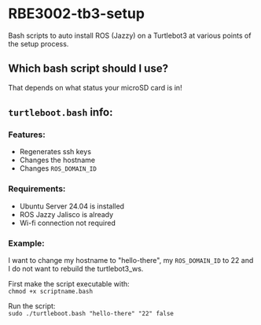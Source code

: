 # **RBE3002-tb3-setup**
Bash scripts to auto install ROS (Jazzy) on a Turtlebot3 at various points of the setup process.

## Which bash script should I use?

That depends on what status your microSD card is in!

`turtleboot.bash` info:
--
### Features:
- Regenerates ssh keys
- Changes the hostname
- Changes `ROS_DOMAIN_ID`

### Requirements:
- Ubuntu Server 24.04 is installed
- ROS Jazzy Jalisco is already
- Wi-fi connection not required

### Example:
I want to change my hostname to "hello-there", my `ROS_DOMAIN_ID` to 22 and I do not want to rebuild the turtlebot3_ws.

First make the script executable with:
</br>
`chmod +x scriptname.bash`

Run the script:
</br>
`sudo ./turtleboot.bash "hello-there" "22" false`
